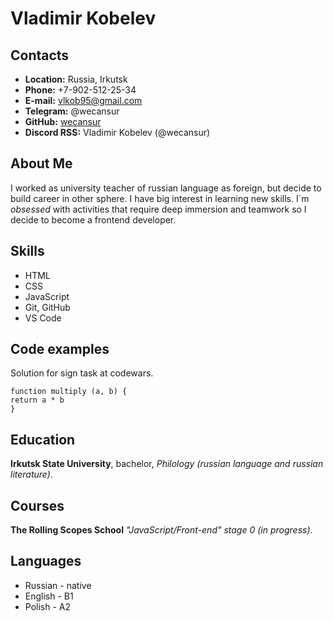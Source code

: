 # Vladimir Kobelev #
## Contacts ##
* **Location:** Russia, Irkutsk
* **Phone:** +7-902-512-25-34
* **E-mail:** vlkob95@gmail.com
* **Telegram:** @wecansur
* **GitHub:** [wecansur](https://github.com/wecansur)
* **Discord RSS:** Vladimir Kobelev (@wecansur)
## About Me ##
I worked as university teacher of russian language as foreign, but decide to build career in other sphere.
I have big interest in learning new skills.
I`m *obsessed* with activities that require deep immersion and teamwork so I decide to become a frontend developer.
## Skills ##
* HTML
* CSS
* JavaScript
* Git, GitHub
* VS Code
## Code examples ##
Solution for sign task at codewars.
```
function multiply (a, b) {
return a * b
}
```
## Education ##
**Irkutsk State University**, bachelor, *Philology (russian language and russian literature)*.
## Courses ##
**The Rolling Scopes School** *"JavaScript/Front-end" stage 0 (in progress)*.
## Languages ##
* Russian - native
* English - B1
* Polish - A2
